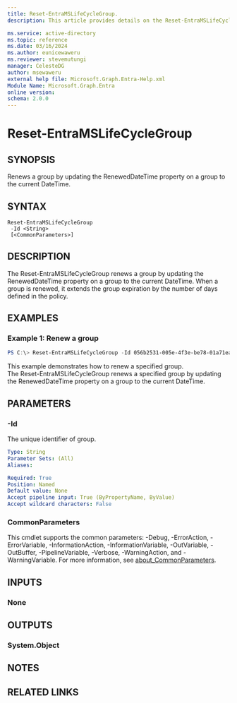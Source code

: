 ```yaml
---
title: Reset-EntraMSLifeCycleGroup.
description: This article provides details on the Reset-EntraMSLifeCycleGroup command.

ms.service: active-directory
ms.topic: reference
ms.date: 03/16/2024
ms.author: eunicewaweru
ms.reviewer: stevemutungi
manager: CelesteDG
author: msewaweru
external help file: Microsoft.Graph.Entra-Help.xml
Module Name: Microsoft.Graph.Entra
online version:
schema: 2.0.0
---
```


# Reset-EntraMSLifeCycleGroup

## SYNOPSIS
Renews a group by updating the RenewedDateTime property on a group to the current DateTime.

## SYNTAX

```
Reset-EntraMSLifeCycleGroup 
 -Id <String> 
 [<CommonParameters>]
```

## DESCRIPTION
The Reset-EntraMSLifeCycleGroup renews a group by updating the RenewedDateTime property on a group to the current DateTime.
When a group is renewed, it extends the group expiration by the number of days defined in the policy.

## EXAMPLES

### Example 1: Renew a group 
```powershell
PS C:\> Reset-EntraMSLifeCycleGroup -Id 056b2531-005e-4f3e-be78-01a71ea30a04
```

This example demonstrates how to renew a specified group.  
The Reset-EntraMSLifeCycleGroup renews a specified group by updating the RenewedDateTime property on a group to the current DateTime.

## PARAMETERS

### -Id
The unique identifier of group.

```yaml
Type: String
Parameter Sets: (All)
Aliases:

Required: True
Position: Named
Default value: None
Accept pipeline input: True (ByPropertyName, ByValue)
Accept wildcard characters: False
```

### CommonParameters
This cmdlet supports the common parameters: -Debug, -ErrorAction, -ErrorVariable, -InformationAction, -InformationVariable, -OutVariable, -OutBuffer, -PipelineVariable, -Verbose, -WarningAction, and -WarningVariable. For more information, see [about_CommonParameters](https://go.microsoft.com/fwlink/?LinkID=113216).

## INPUTS

### None
## OUTPUTS

### System.Object
## NOTES

## RELATED LINKS
